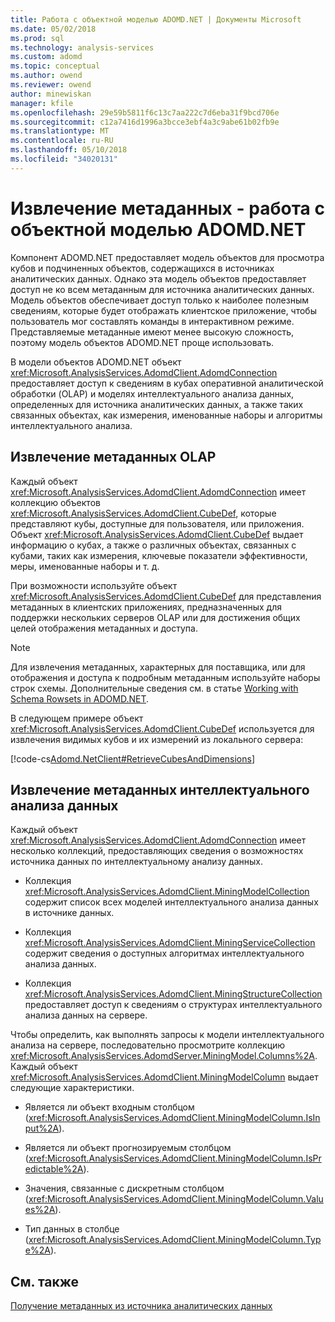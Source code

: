 ```yaml
---
title: Работа с объектной моделью ADOMD.NET | Документы Microsoft
ms.date: 05/02/2018
ms.prod: sql
ms.technology: analysis-services
ms.custom: adomd
ms.topic: conceptual
ms.author: owend
ms.reviewer: owend
author: minewiskan
manager: kfile
ms.openlocfilehash: 29e59b5811f6c13c7aa222c7d6eba31f9bcd706e
ms.sourcegitcommit: c12a7416d1996a3bcce3ebf4a3c9abe61b02fb9e
ms.translationtype: MT
ms.contentlocale: ru-RU
ms.lasthandoff: 05/10/2018
ms.locfileid: "34020131"
---
```

# <a name="retrieving-metadata---working-with-adomdnet-object-model"></a>Извлечение метаданных - работа с объектной моделью ADOMD.NET
  Компонент ADOMD.NET предоставляет модель объектов для просмотра кубов и подчиненных объектов, содержащихся в источниках аналитических данных. Однако эта модель объектов предоставляет доступ не ко всем метаданным для источника аналитических данных. Модель объектов обеспечивает доступ только к наиболее полезным сведениям, которые будет отображать клиентское приложение, чтобы пользователь мог составлять команды в интерактивном режиме. Представляемые метаданные имеют менее высокую сложность, поэтому модель объектов ADOMD.NET проще использовать.  
  
 В модели объектов ADOMD.NET объект <xref:Microsoft.AnalysisServices.AdomdClient.AdomdConnection> предоставляет доступ к сведениям в кубах оперативной аналитической обработки (OLAP) и моделях интеллектуального анализа данных, определенных для источника аналитических данных, а также таких связанных объектах, как измерения, именованные наборы и алгоритмы интеллектуального анализа.  
  
## <a name="retrieving-olap-metadata"></a>Извлечение метаданных OLAP  
 Каждый объект <xref:Microsoft.AnalysisServices.AdomdClient.AdomdConnection> имеет коллекцию объектов <xref:Microsoft.AnalysisServices.AdomdClient.CubeDef>, которые представляют кубы, доступные для пользователя, или приложения. Объект <xref:Microsoft.AnalysisServices.AdomdClient.CubeDef> выдает информацию о кубах, а также о различных объектах, связанных с кубами, таких как измерения, ключевые показатели эффективности, меры, именованные наборы и т. д.  
  
 При возможности используйте объект <xref:Microsoft.AnalysisServices.AdomdClient.CubeDef> для представления метаданных в клиентских приложениях, предназначенных для поддержки нескольких серверов OLAP или для достижения общих целей отображения метаданных и доступа.  
  
> [!NOTE]  
>  Для извлечения метаданных, характерных для поставщика, или для отображения и доступа к подробным метаданным используйте наборы строк схемы. Дополнительные сведения см. в статье [Working with Schema Rowsets in ADOMD.NET](../../analysis-services/multidimensional-models-adomd-net-client/retrieving-metadata-working-with-schema-rowsets.md).  
  
 В следующем примере объект <xref:Microsoft.AnalysisServices.AdomdClient.CubeDef> используется для извлечения видимых кубов и их измерений из локального сервера:  
  
 [!code-cs[Adomd.NetClient#RetrieveCubesAndDimensions](../../analysis-services/multidimensional-models-adomd-net-client/codesnippet/csharp/retrieving-metadata-work_1_1.cs)]  
  
## <a name="retrieving-data-mining-metadata"></a>Извлечение метаданных интеллектуального анализа данных  
 Каждый объект <xref:Microsoft.AnalysisServices.AdomdClient.AdomdConnection> имеет несколько коллекций, предоставляющих сведения о возможностях источника данных по интеллектуальному анализу данных.  
  
-   Коллекция <xref:Microsoft.AnalysisServices.AdomdClient.MiningModelCollection> содержит список всех моделей интеллектуального анализа данных в источнике данных.  
  
-   Коллекция <xref:Microsoft.AnalysisServices.AdomdClient.MiningServiceCollection> содержит сведения о доступных алгоритмах интеллектуального анализа данных.  
  
-   Коллекция <xref:Microsoft.AnalysisServices.AdomdClient.MiningStructureCollection> предоставляет доступ к сведениям о структурах интеллектуального анализа данных на сервере.  
  
 Чтобы определить, как выполнять запросы к модели интеллектуального анализа на сервере, последовательно просмотрите коллекцию <xref:Microsoft.AnalysisServices.AdomdServer.MiningModel.Columns%2A>. Каждый объект <xref:Microsoft.AnalysisServices.AdomdClient.MiningModelColumn> выдает следующие характеристики.  
  
-   Является ли объект входным столбцом (<xref:Microsoft.AnalysisServices.AdomdClient.MiningModelColumn.IsInput%2A>).  
  
-   Является ли объект прогнозируемым столбцом (<xref:Microsoft.AnalysisServices.AdomdClient.MiningModelColumn.IsPredictable%2A>).  
  
-   Значения, связанные с дискретным столбцом (<xref:Microsoft.AnalysisServices.AdomdClient.MiningModelColumn.Values%2A>).  
  
-   Тип данных в столбце (<xref:Microsoft.AnalysisServices.AdomdClient.MiningModelColumn.Type%2A>).  
  
## <a name="see-also"></a>См. также  
 [Получение метаданных из источника аналитических данных](../../analysis-services/multidimensional-models-adomd-net-client/retrieving-metadata-from-an-analytical-data-source.md)  
  
  
